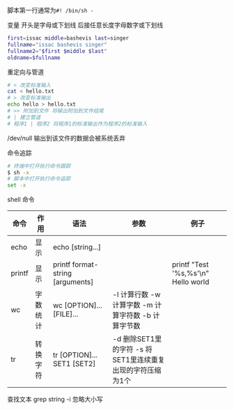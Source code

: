 

脚本第一行通常为```#! /bin/sh -```



变量 开头是字母或下划线 后接任意长度字母数字或下划线

```sh
first=issac middle=bashevis last=singer
fullname="issac bashevis singer"
fullname2="$first $middle $last"
oldname=$fullname
```



重定向与管道

```sh
# < 改变标准输入
cat < hello.txt
# > 改变标准输出
echo hello > hello.txt
# >> 附加到文件 将输出附加到文件结尾
# | 建立管道
# 程序1 | 程序2 将程序1的标准输出作为程序2的标准输入
```



/dev/null 输出到该文件的数据会被系统丢弃



命令追踪

```sh
# 终端中打开执行命令跟踪
$ sh -x 
# 脚本中打开执行命令追踪
set -x
```



shell  命令

| 命令     | 作用   | 语法                               | 参数                                    | 例子                                  |
| ------ | ---- | -------------------------------- | ------------------------------------- | ----------------------------------- |
| echo   | 显示   | echo [string...]                 |                                       |                                     |
| printf | 显示   | printf format-string [arguments] |                                       | printf "Test '%s,%s'\n" Hello world |
| wc     | 字数统计 | wc [OPTION]... [FILE]...         | -l 计算行数 -w 计算字数 -m 计算字符数 -b 计算字节数     |                                     |
| tr     | 转换字符 | tr [OPTION]... SET1 [SET2]       | -d 删除SET1里的字符 -s 将SET1里连续重复出现的字符压缩为1个 |                                     |



查找文本
grep string
-i 忽略大小写
